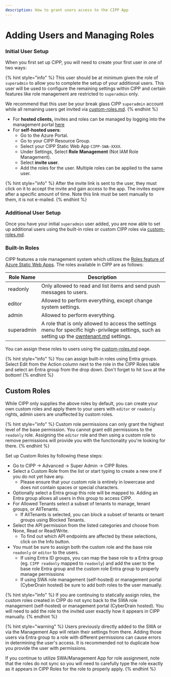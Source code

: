 ```yaml
---
description: How to grant users access to the CIPP App
---
```


# Adding Users and Managing Roles

### Initial User Setup

When you first set up CIPP, you will need to create your first user in one of two ways:

{% hint style="info" %}
This user should be at minimum given the role of `superadmin` to allow you to complete the setup of your additional users. This user will be used to configure the remaining settings within CIPP and certain features like role management are restricted to `superadmin` only.

We recommend that this user be your break glass CIPP `superadmin` account while all remaining users get invited via [custom-roles.md](../../user-documentation/cipp/advanced/super-admin/custom-roles.md "mention").
{% endhint %}

* For **hosted clients,** invites and roles can be managed by logging into the management portal [here](https://management.cipp.app/)
* For **self-hosted users**:
  * Go to the Azure Portal.
  * Go to your CIPP Resource Group.
  * Select your CIPP Static Web App `CIPP-SWA-XXXX`.
  * Under Settings, Select **Role Management** (Not IAM Role Management).
  * Select **invite user**.
  * Add the roles for the user. Multiple roles can be applied to the same user.&#x20;

{% hint style="info" %}
After the invite link is sent to the user, they must click on it to accept the invite and gain access to the app. The invites expire after a specific amount of time. Note this link must be sent manually to them, it is not e-mailed.
{% endhint %}

### Additional User Setup

Once you have your initial `superadmin` user added, you are now able to set up additional users using the built-in roles or custom CIPP roles via [custom-roles.md](../../user-documentation/cipp/advanced/super-admin/custom-roles.md "mention").

### Built-In Roles

CIPP features a role management system which utilizes the [Roles feature of Azure Static Web Apps](https://docs.microsoft.com/en-us/azure/static-web-apps/authentication-authorization?tabs=invitations#roles). The roles available in CIPP are as follows:

| Role Name  | Description                                                                                                                                                            |
| ---------- | ---------------------------------------------------------------------------------------------------------------------------------------------------------------------- |
| readonly   | Only allowed to read and list items and send push messages to users.                                                                                                   |
| editor     | Allowed to perform everything, except change system settings.                                                                                                          |
| admin      | Allowed to perform everything.                                                                                                                                         |
| superadmin | A role that is only allowed to access the settings menu for specific high-privilege settings, such as setting up the [owntenant.md](owntenant.md "mention") settings.  |

You can assign these roles to users using the [custom-roles.md](../../user-documentation/cipp/advanced/super-admin/custom-roles.md "mention") page.&#x20;

{% hint style="info" %}
You can assign built-in roles using Entra groups. Select Edit from the Action column next to the role in the CIPP Roles table and select an Entra group from the drop down. Don't forget to hit `Save` at the bottom!
{% endhint %}

## Custom Roles

While CIPP only supplies the above roles by default, you can create your own custom roles and apply them to your users with `editor` or `readonly` rights, admin users are unaffected by custom roles.&#x20;

{% hint style="info" %}
Custom role permissions can only grant the highest level of the base permission. You cannot grant edit permissions to the `readonly` role. Assigning the `editor` role and then using a custom role to remove permissions will provide you with the functionality you're looking for there.
{% endhint %}

Set up Custom Roles by following these steps:

* Go to CIPP -> Advanced -> Super Admin -> CIPP Roles.
* Select a Custom Role from the list or start typing to create a new one if you do not yet have any.
  * Please ensure that your custom role is entirely in lowercase and does not contain spaces or special characters.
* Optionally select a Entra group this role will be mapped to. Adding an Entra group allows all users in this group to access CIPP.
* For Allowed Tenants select a subset of tenants to manage, tenant groups, or AllTenants.
  * If AllTenants is selected, you can block a subset of tenants or tenant groups using Blocked Tenants.
* Select the API permission from the listed categories and choose from None, Read or Read/Write.
  * To find out which API endpoints are affected by these selections, click on the Info button.
* You must be sure to assign both the custom role and the base role `readonly` or `editor` to the users.&#x20;
  * If using Entra ID groups, you can map the base role to a Entra group (eg. `CIPP readonly` mapped to `readonly`) and add the user to the base role Entra group and the custom role Entra group to properly manage permissions
  * If using SWA role management (self-hosted) or management portal (CyberDrain hosted) be sure to add both roles to the user manually.

{% hint style="info" %}
If you are continuing to statically assign roles, the custom roles created in CIPP do not sync back to the SWA role management (self-hosted) or management portal (CyberDrain hosted). You will need to add the role to the invited user exactly how it appears in CIPP manually.
{% endhint %}

{% hint style="warning" %}
Users previously directly added to the SWA or via the Management App will retain their settings from there. Adding those users via Entra group to a role with different permissions can cause errors in determining the user's access. It is recommended not to duplicate how you provide the user with permissions.

If you continue to utilize SWA/Management App for role assignment, note that the roles do not sync so you will need to carefully type the role exactly as it appears in CIPP Roles for the role to properly apply.
{% endhint %}
